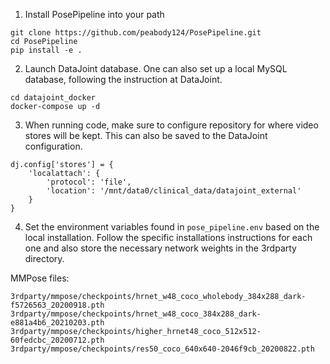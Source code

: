 

1. Install PosePipeline into your path

```
git clone https://github.com/peabody124/PosePipeline.git
cd PosePipeline
pip install -e .
```

2. Launch DataJoint database. One can also set up a local MySQL database, following the instruction at DataJoint.

```
cd datajoint_docker
docker-compose up -d
```

3. When running code, make sure to configure repository for where video stores will be kept. This can also be saved to 
   the DataJoint configuration.

```
dj.config['stores'] = {
    'localattach': {
        'protocol': 'file',
        'location': '/mnt/data0/clinical_data/datajoint_external'
    }
}
```

4. Set the environment variables found in `pose_pipeline.env` based on the local installation. Follow the specific 
   installations instructions for each one and also store the necessary network weights in the 3rdparty directory.

MMPose files:
```
3rdparty/mmpose/checkpoints/hrnet_w48_coco_wholebody_384x288_dark-f5726563_20200918.pth
3rdparty/mmpose/checkpoints/hrnet_w48_coco_384x288_dark-e881a4b6_20210203.pth
3rdparty/mmpose/checkpoints/higher_hrnet48_coco_512x512-60fedcbc_20200712.pth
3rdparty/mmpose/checkpoints/res50_coco_640x640-2046f9cb_20200822.pth
```

